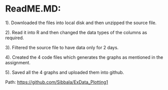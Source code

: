 ReadME.MD:
===========

1). Downloaded the files into local disk and then unzipped the source file.

2). Read it into R and then changed the data types of the columns as required.

3). Filtered the source file to have data only for 2 days.

4). Created the 4 code files which generates the graphs as mentioned in the assignment.

5). Saved all the 4 graphs and uploaded them into github.

Path: https://github.com/Sibbala/ExData_Plotting1

